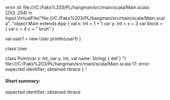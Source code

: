 error id: file:///C:/Faks%203/PL/hangman/src/main/scala/Main.scala:[253..254) in Input.VirtualFile("file:///C:/Faks%203/PL/hangman/src/main/scala/Main.scala", "object Main extends App {
  val x: Int = 1 + 1
  var y: Int = x + 3
  var block = {
    val c = 4
    c + " bruh"
  }

  val user1 = new User
  println(user1)
}

class User

class Point(var x: Int, var y: Int, val name: String) {
  def 
}
")
file:///C:/Faks%203/PL/hangman/src/main/scala/Main.scala:17: error: expected identifier; obtained rbrace
}
^
#### Short summary: 

expected identifier; obtained rbrace